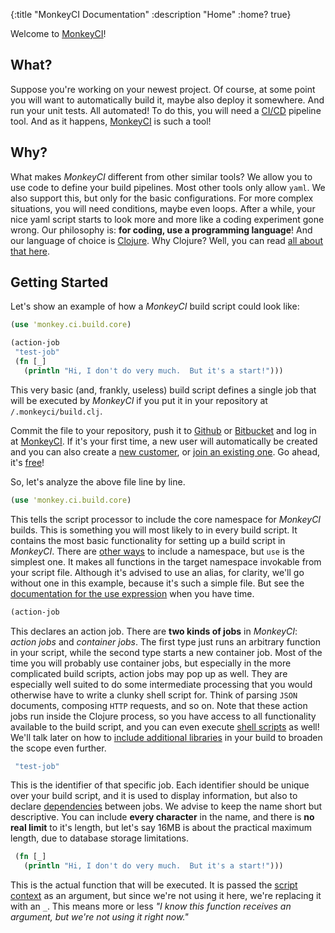 {:title "MonkeyCI Documentation"
 :description "Home"
 :home? true}

Welcome to [MonkeyCI](https://monkeyci.com)!

## What?

Suppose you're working on your newest project.  Of course, at some point you will want
to automatically build it, maybe also deploy it somewhere.  And run your unit tests.
All automated!  To do this, you will need a [CI/CD](https://en.wikipedia.org/wiki/CI/CD)
pipeline tool.  And as it happens, [MonkeyCI](https://monkeyci.com) is such a tool!

## Why?

What makes *MonkeyCI* different from other similar tools?  We allow you to use code
to define your build pipelines.  Most other tools only allow `yaml`.  We also support
this, but only for the basic configurations.  For more complex situations, you will
need conditions, maybe even loops.  After a while, your nice yaml script starts to
look more and more like a coding experiment gone wrong.  Our philosophy is: **for
coding, use a programming language**!  And our language of choice is [Clojure](https://clojure.org).
Why Clojure?  Well, you can read [all about that here](/pages/why-clojure).

## Getting Started

Let's show an example of how a *MonkeyCI* build script could look like:

```clojure
(use 'monkey.ci.build.core)

(action-job
 "test-job"
 (fn [_]
   (println "Hi, I don't do very much.  But it's a start!")))
```

This very basic (and, frankly, useless) build script defines a single job that will
be executed by *MonkeyCI* if you put it in your repository at `/.monkeyci/build.clj`.

Commit the file to your repository, push it to [Github](https://github.com) or
[Bitbucket](https://bitbucket.org) and log in at [MonkeyCI](https://app.monkeyci.com).
If it's your first time, a new user will automatically be created and you can also
create a [new customer](/pages/customer-new), or [join an existing one](/pages/customer-join).
Go ahead, it's [free](/pages/pricing)!

So, let's analyze the above file line by line.
```clojure
(use 'monkey.ci.build.core)
```
This tells the script processor to include the core namespace for *MonkeyCI* builds.  This
is something you will most likely to in every build script.  It contains the most basic
functionality for setting up a build script in *MonkeyCI*.  There are [other
ways](https://clojuredocs.org/clojure_core/clojure.core/require) to include a namespace,
but `use` is the simplest one.  It makes all functions in the target namespace invokable
from your script file.  Although it's advised to use an alias, for clarity, we'll go
without one in this example, because it's such a simple file.  But see the [documentation
for the use expression](https://clojuredocs.org/clojure.core/use) when you have time.

```clojure
(action-job
```
This declares an action job.  There are **two kinds of jobs** in *MonkeyCI*: *action jobs*
and *container jobs*.  The first type just runs an arbitrary function in your script, while
the second type starts a new container job.  Most of the time you will probably use container
jobs, but especially in the more complicated build scripts, action jobs may pop up as well.
They are especially well suited to do some intermediate processing that you would otherwise
have to write a clunky shell script for.  Think of parsing `JSON` documents, composing
`HTTP` requests, and so on.  Note that these action jobs run inside the Clojure process,
so you have access to all functionality available to the build script, and you can even
execute [shell scripts](/pages/shell) as well!  We'll talk later on how to [include
additional libraries](/pages/deps) in your build to broaden the scope even further.

```clojure
 "test-job"
```
This is the identifier of that specific job.  Each identifier should be unique over your
build script, and it is used to display information, but also to declare [dependencies](/pages/dependencies)
between jobs.  We advise to keep the name short but descriptive.  You can include **every
character** in the name, and there is **no real limit** to it's length, but let's say 16MB is
about the practical maximum length, due to database storage limitations.

```clojure
 (fn [_]
   (println "Hi, I don't do very much.  But it's a start!")))
```
This is the actual function that will be executed.  It is passed the [script context](/pages/context)
as an argument, but since we're not using it here, we're replacing it with an `_`.  This
means more or less *"I know this function receives an argument, but we're not using it right
now."*